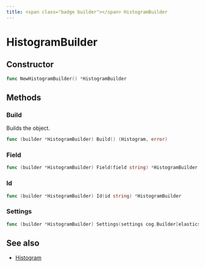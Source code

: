 ```yaml
---
title: <span class="badge builder"></span> HistogramBuilder
---
```

# <span class="badge builder"></span> HistogramBuilder

## Constructor

```go
func NewHistogramBuilder() *HistogramBuilder
```
## Methods

### <span class="badge object-method"></span> Build

Builds the object.

```go
func (builder *HistogramBuilder) Build() (Histogram, error)
```

### <span class="badge object-method"></span> Field

```go
func (builder *HistogramBuilder) Field(field string) *HistogramBuilder
```

### <span class="badge object-method"></span> Id

```go
func (builder *HistogramBuilder) Id(id string) *HistogramBuilder
```

### <span class="badge object-method"></span> Settings

```go
func (builder *HistogramBuilder) Settings(settings cog.Builder[elasticsearch.ElasticsearchHistogramSettings]) *HistogramBuilder
```

## See also

 * <span class="badge object-type-struct"></span> [Histogram](./object-Histogram.md)
